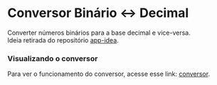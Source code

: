 # Conversor Binário <-> Decimal

Converter números binários para a base decimal e vice-versa.  
Ideia retirada do repositório [app-idea](https://github.com/florinpop17/app-ideas).  

### Visualizando o conversor

Para ver o funcionamento do conversor, acesse esse link: [conversor](https://candido-luiz.github.io/Conversor-binario-decimal/).
